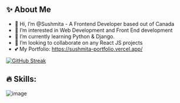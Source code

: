 ## ✨ About Me
- 👋 Hi, I’m @Sushmita - A Frontend Developer based out of Canada
- 👀 I’m interested in Web Development and Front End development
- 🌱 I’m currently learning Python & Django. 
- 💞️ I’m looking to collaborate on any React JS projects
- 💕 My Portfolio: https://sushmita-portfolio.vercel.app/

<!---
Sushmita-Ghosh/Sushmita-Ghosh is a ✨ special ✨ repository because its `README.md` (this file) appears on your GitHub profile.
You can click the Preview link to take a look at your changes.
--->
<!--- [![GitHub Streak](https://streak-stats.demolab.com/?user=Sushmita-Ghosh&theme=dark)](https://git.io/streak-stats) -->
 [![GitHub Streak](https://streak-stats.demolab.com/?user=Sushmita-Ghosh)](https://git.io/streak-stats) 

<!-- ![Sushmita's GitHub stats](https://github-readme-stats.vercel.app/api?username=Sushmita-Ghosh&show_icons=true&theme=transparent) -->

<!-- [![Top Langs](https://github-readme-stats.vercel.app/api/top-langs/?username=Sushmita-Ghosh&theme=dark)](https://github.com/Sushmita-Ghosh/github-readme-stats) -->

## 🔥 Skills:
![image](https://github.com/Sushmita-Ghosh/Sushmita-Ghosh/assets/82622059/a1c8674a-d822-4aaa-b54b-635f126ef3e3)

